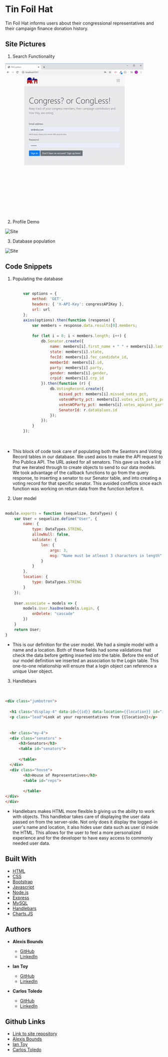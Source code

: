 # Tin Foil Hat

Tin Foil Hat informs users about their congressional representatives and their campaign finance donation history.

## Site Pictures

1. Search Functionality

![Site](public/assets/img/app_demo.gif)


2. Profile Demo

![Site](public/assets/img/profile.gif)


3. Database population

![Site](public/assets/img/db.gif)

## Code Snippets

1. Populating the database

```javascript

        var options = {
            method: 'GET',
            headers: { 'X-API-Key': congressAPIKey },
            url: url
        };
        axios(options).then(function (response) {
            var members = response.data.results[0].members;

            for (let i = 0; i < members.length; i++) {
                db.Senator.create({
                    name: members[i].first_name + " " + members[i].last_name,
                    state: members[i].state,
                    fecId: members[i].fec_candidate_id,
                    memberId: members[i].id,
                    party: members[i].party,
                    gender: members[i].gender,
                    crpid: members[i].crp_id
                }).then(function (r) {
                    db.VotingRecord.create({
                        missed_pct: members[i].missed_votes_pct,
                        votesWParty_pct: members[i].votes_with_party_pct,
                        votesWOParty_pct: members[i].votes_against_party_pct,
                        SenatorId: r.dataValues.id
                    });
                });
            }
        });

    
```
* This block of code took care of populating both the Seantors and Voting Record tables in our database. We used axios to make the API request to Pro Publica API. The URL asked for all senators. This gave us back a list that we iterated through to create objects to send to our data models. We took advantage of the callback functions to go from the query response, to inserting a senator to our Senator table, and into creating a voting record for that specific senator. This avoided conflicts since each function was working on return data from the function before it.


2. User model

```javascript

module.exports = function (sequelize, DataTypes) {
    var User = sequelize.define("User", {
        name: {
            type: DataTypes.STRING,
            allowNull: false,
            validate: {
                len: {
                    args: 3,
                    msg: "Name must be atleast 3 characters in length"
                }
            }
        },
        location: {
            type: DataTypes.STRING
        }
    });

    User.associate = models => {
        models.User.hasOne(models.Login, {
            onDelete: "cascade"
        })
    }
    return User;
}

```
* This is our definition for the user model. We had a simple model with a name and a location. Both of these fields had some validations that check the data before getting inserted into the table. Before the end of our model definition we inserted an association to the Login table. This one-to-one relationship will ensure that a login object can reference a unique User object.

3. Handlebars

``` HTML


<div class="jumbotron">

  <h1 class="display-4" data-id={{id}} data-location={{location}} id="info">Welcome {{name}}</h1>
  <p class="lead">Look at your representatives from {{location}}</p>


  <hr class="my-4">
  <div class="senators" >
      <h3>Senators</h3>
      <table id="senators">

      </table>
  </div>
  <div class="house">
        <h3>House of Representatives</h3>
        <table id="reps">

        </table>
</div>
</div>


```
* Handlebars makes HTML more flexible b giving us the ability to work with objects. This handlebar takes care of displaying the user data passed on from the server-side. Not only does it display the logged-in user's name and location, it also hides user data such as user id inside the HTML. This allows for the user to feel a more personalized experience and for the developer to have easy access to commonly needed user data.

## Built With

* [HTML](https://developer.mozilla.org/en-US/docs/Web/HTML)
* [CSS](https://developer.mozilla.org/en-US/docs/Web/CSS)
* [Bootstrap](https://getbootstrap.com/)
* [Javascript](https://www.javascript.com/)
* [Node.js](https://nodejs.org/en/)
* [Express](https://www.npmjs.com/package/express)
* [MySQL](https://www.mysql.com/)
* [Handlebars](https://handlebarsjs.com/)
* [Charts.JS](https://www.chartjs.org/) 

## Authors

 * **Alexis Bounds**
    - [GitHub](https://github.com/boundsalexis) 
    - [LinkedIn](https://www.linkedin.com/in/boundsalexis/)

 * **Ian Toy**
    - [GitHub](https://github.com/ietoy)
    - [LinkedIn](https://www.linkedin.com/in/ian-toy-265077196/)

 * **Carlos Toledo**
    - [GitHub](https://github.com/kqarlos)
    - [LinkedIn](https://www.linkedin.com/in/carlos-toledo415/)

## Github Links

- [Link to site repository](https://github.com/boundsalexis/tinfoil-hat)
- [Alexis Bounds](https://github.com/boundsalexis)
- [Ian Toy](https://github.com/ietoy)
- [Carlos Toledo](https://www.github.com/kqarlos)


